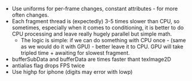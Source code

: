* Use uniforms for per-frame changes, constant attributes - for more often changes.
* Each fragment thread is (expectedly) 3-5 times slower than CPU, so sometimes, especially when it comes to conditioning, it is better to do CPU processing and leave really hugely parallel but simple math.
	* The logic is simple: if we can do something with CPU once - (same as we would do it with GPU) - better leave it to CPU. GPU will take tripled time + awaiting for slowest fragment.
* bufferSubData and bufferData are times faster thant texImage2D
* antialias flag drops FPS twice
* Use highp for iphone (digits may error with lowp)
